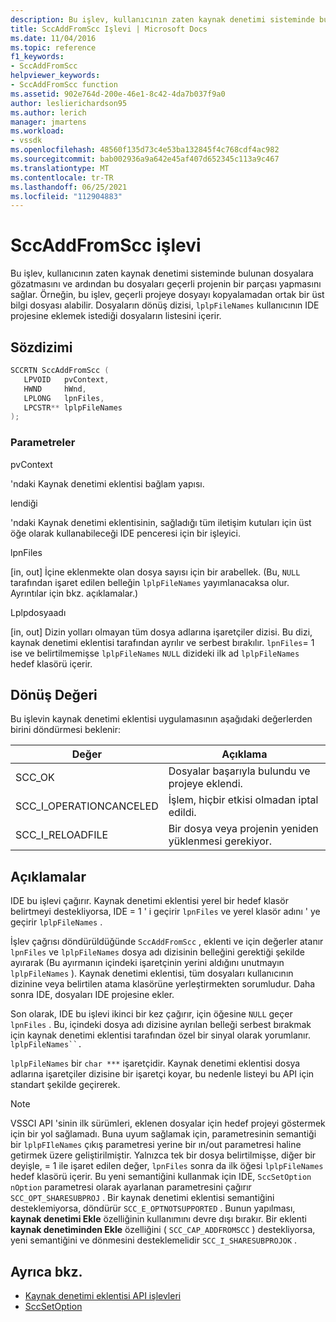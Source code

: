 ```yaml
---
description: Bu işlev, kullanıcının zaten kaynak denetimi sisteminde bulunan dosyalara gözatmasını ve ardından bu dosyaları geçerli projenin bir parçası yapmasını sağlar.
title: SccAddFromScc Işlevi | Microsoft Docs
ms.date: 11/04/2016
ms.topic: reference
f1_keywords:
- SccAddFromScc
helpviewer_keywords:
- SccAddFromScc function
ms.assetid: 902e764d-200e-46e1-8c42-4da7b037f9a0
author: leslierichardson95
ms.author: lerich
manager: jmartens
ms.workload:
- vssdk
ms.openlocfilehash: 48560f135d73c4e53ba132845f4c768cdf4ac982
ms.sourcegitcommit: bab002936a9a642e45af407d652345c113a9c467
ms.translationtype: MT
ms.contentlocale: tr-TR
ms.lasthandoff: 06/25/2021
ms.locfileid: "112904883"
---
```

# <a name="sccaddfromscc-function"></a>SccAddFromScc işlevi
Bu işlev, kullanıcının zaten kaynak denetimi sisteminde bulunan dosyalara gözatmasını ve ardından bu dosyaları geçerli projenin bir parçası yapmasını sağlar. Örneğin, bu işlev, geçerli projeye dosyayı kopyalamadan ortak bir üst bilgi dosyası alabilir. Dosyaların dönüş dizisi, `lplpFileNames` kullanıcının IDE projesine eklemek istediği dosyaların listesini içerir.

## <a name="syntax"></a>Sözdizimi

```cpp
SCCRTN SccAddFromScc (
   LPVOID   pvContext,
   HWND     hWnd,
   LPLONG   lpnFiles,
   LPCSTR** lplpFileNames
);
```

### <a name="parameters"></a>Parametreler
 pvContext

'ndaki Kaynak denetimi eklentisi bağlam yapısı.

 lendiği

'ndaki Kaynak denetimi eklentisinin, sağladığı tüm iletişim kutuları için üst öğe olarak kullanabileceği IDE penceresi için bir işleyici.

 lpnFiles

[in, out] İçine eklenmekte olan dosya sayısı için bir arabellek. (Bu, `NULL` tarafından işaret edilen belleğin `lplpFileNames` yayımlanacaksa olur. Ayrıntılar için bkz. açıklamalar.)

 Lplpdosyaadı

[in, out] Dizin yolları olmayan tüm dosya adlarına işaretçiler dizisi. Bu dizi, kaynak denetimi eklentisi tarafından ayrılır ve serbest bırakılır. `lpnFiles`= 1 ise ve belirtilmemişse `lplpFileNames` `NULL` dizideki ilk ad `lplpFileNames` hedef klasörü içerir.

## <a name="return-value"></a>Dönüş Değeri
 Bu işlevin kaynak denetimi eklentisi uygulamasının aşağıdaki değerlerden birini döndürmesi beklenir:

|Değer|Açıklama|
|-----------|-----------------|
|SCC_OK|Dosyalar başarıyla bulundu ve projeye eklendi.|
|SCC_I_OPERATIONCANCELED|İşlem, hiçbir etkisi olmadan iptal edildi.|
|SCC_I_RELOADFILE|Bir dosya veya projenin yeniden yüklenmesi gerekiyor.|

## <a name="remarks"></a>Açıklamalar
 IDE bu işlevi çağırır. Kaynak denetimi eklentisi yerel bir hedef klasör belirtmeyi destekliyorsa, IDE = 1 ' i geçirir `lpnFiles` ve yerel klasör adını ' ye geçirir `lplpFileNames` .

 İşlev çağrısı döndürüldüğünde `SccAddFromScc` , eklenti ve için değerler atanır `lpnFiles` ve `lplpFileNames` dosya adı dizisinin belleğini gerektiği şekilde ayırarak (Bu ayırmanın içindeki işaretçinin yerini aldığını unutmayın `lplpFileNames` ). Kaynak denetimi eklentisi, tüm dosyaları kullanıcının dizinine veya belirtilen atama klasörüne yerleştirmekten sorumludur. Daha sonra IDE, dosyaları IDE projesine ekler.

 Son olarak, IDE bu işlevi ikinci bir kez çağırır, için öğesine `NULL` geçer `lpnFiles` . Bu, içindeki dosya adı dizisine ayrılan belleği serbest bırakmak için kaynak denetimi eklentisi tarafından özel bir sinyal olarak yorumlanır. `lplpFileNames``.`

 `lplpFileNames` bir `char ***` işaretçidir. Kaynak denetimi eklentisi dosya adlarına işaretçiler dizisine bir işaretçi koyar, bu nedenle listeyi bu API için standart şekilde geçirerek.

> [!NOTE]
> VSSCI API 'sinin ilk sürümleri, eklenen dosyalar için hedef projeyi göstermek için bir yol sağlamadı. Buna uyum sağlamak için, parametresinin semantiği bir `lplpFIleNames` çıkış parametresi yerine bir ın/out parametresi haline getirmek üzere geliştirilmiştir. Yalnızca tek bir dosya belirtilmişse, diğer bir deyişle, = 1 ile işaret edilen değer, `lpnFiles` sonra da ilk öğesi `lplpFileNames` hedef klasörü içerir. Bu yeni semantiğini kullanmak için IDE, `SccSetOption` `nOption` parametresi olarak ayarlanan parametresini çağırır `SCC_OPT_SHARESUBPROJ` . Bir kaynak denetimi eklentisi semantiğini desteklemiyorsa, döndürür `SCC_E_OPTNOTSUPPORTED` . Bunun yapılması, **kaynak denetimi Ekle** özelliğinin kullanımını devre dışı bırakır. Bir eklenti **kaynak denetiminden Ekle** özelliğini ( `SCC_CAP_ADDFROMSCC` ) destekliyorsa, yeni semantiğini ve dönmesini desteklemelidir `SCC_I_SHARESUBPROJOK` .

## <a name="see-also"></a>Ayrıca bkz.
- [Kaynak denetimi eklentisi API işlevleri](../extensibility/source-control-plug-in-api-functions.md)
- [SccSetOption](../extensibility/sccsetoption-function.md)
